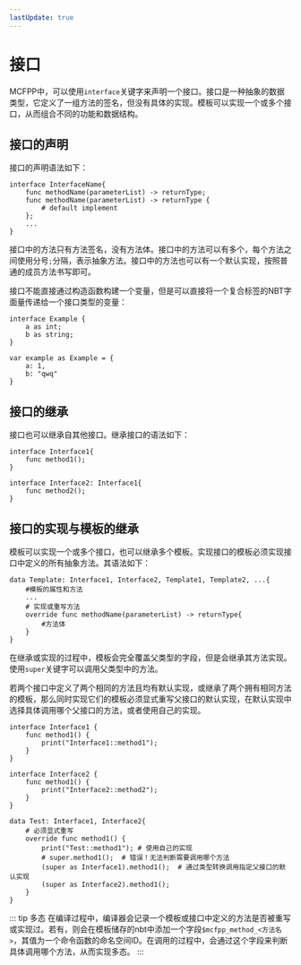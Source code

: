 ```yaml
---
lastUpdate: true
---
```


# 接口

MCFPP中，可以使用`interface`关键字来声明一个接口。接口是一种抽象的数据类型，它定义了一组方法的签名，但没有具体的实现。模板可以实现一个或多个接口，从而组合不同的功能和数据结构。

## 接口的声明

接口的声明语法如下：

```mcfpp
interface InterfaceName{
    func methodName(parameterList) -> returnType;
    func methodName(parameterList) -> returnType {
        # default implement
    };
    ...
}
```

接口中的方法只有方法签名，没有方法体。接口中的方法可以有多个，每个方法之间使用分号`;`分隔，表示抽象方法。接口中的方法也可以有一个默认实现，按照普通的成员方法书写即可。

接口不能直接通过构造函数构建一个变量，但是可以直接将一个复合标签的NBT字面量传递给一个接口类型的变量：

```mcfpp
interface Example {
    a as int;
    b as string;
}

var example as Example = {
    a: 1,
    b: "qwq"
}
```

## 接口的继承

接口也可以继承自其他接口。继承接口的语法如下：

```mcfpp
interface Interface1{
    func method1();
}

interface Interface2: Interface1{
    func method2();
}
```

## 接口的实现与模板的继承

模板可以实现一个或多个接口，也可以继承多个模板。实现接口的模板必须实现接口中定义的所有抽象方法。其语法如下：

```mcfpp
data Template: Interface1, Interface2, Template1, Template2, ...{
    #模板的属性和方法
    ...
    # 实现或重写方法
    override func methodName(parameterList) -> returnType{
        #方法体
    }
}
```

在继承或实现的过程中，模板会完全覆盖父类型的字段，但是会继承其方法实现。使用`super`关键字可以调用父类型中的方法。

若两个接口中定义了两个相同的方法且均有默认实现，或继承了两个拥有相同方法的模板，那么同时实现它们的模板必须显式重写父接口的默认实现，在默认实现中选择具体调用哪个父接口的方法，或者使用自己的实现。

```mcfpp
interface Interface1 {
    func method1() {
        print("Interface1::method1");
    }
}

interface Interface2 {
    func method1() {
        print("Interface2::method2");
    }
}

data Test: Interface1, Interface2{
    # 必须显式重写
    override func method1() {
        print("Test::method1"); # 使用自己的实现
        # super.method1();  # 错误！无法判断需要调用哪个方法
        (super as Interface1).method1();  # 通过类型转换调用指定父接口的默认实现
        (super as Interface2).method1();
    }
}
```

::: tip 多态
在编译过程中，编译器会记录一个模板或接口中定义的方法是否被重写或实现过。若有，则会在模板储存的nbt中添加一个字段`$mcfpp_method_<方法名>`，其值为一个命令函数的命名空间ID。在调用的过程中，会通过这个字段来判断具体调用哪个方法，从而实现多态。
:::
